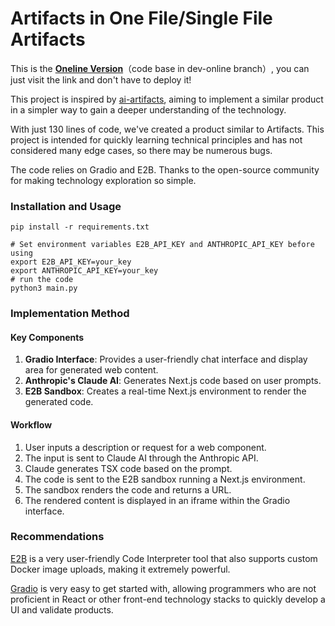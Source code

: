 # Artifacts in One File/Single File Artifacts

This is the **[Oneline Version](https://artifacts-gradio.replit.app/)**（code base in dev-online branch）, you can just visit the link and don't have to deploy it!


This project is inspired by [ai-artifacts](https://github.com/e2b-dev/ai-artifacts/tree/main), aiming to implement a similar product in a simpler way to gain a deeper understanding of the technology.

With just 130 lines of code, we've created a product similar to Artifacts. This project is intended for quickly learning technical principles and has not considered many edge cases, so there may be numerous bugs.

The code relies on Gradio and E2B. Thanks to the open-source community for making technology exploration so simple.

### Installation and Usage

```
pip install -r requirements.txt

# Set environment variables E2B_API_KEY and ANTHROPIC_API_KEY before using
export E2B_API_KEY=your_key
export ANTHROPIC_API_KEY=your_key
# run the code
python3 main.py
```

### Implementation Method

#### Key Components

1. **Gradio Interface**: Provides a user-friendly chat interface and display area for generated web content.
2. **Anthropic's Claude AI**: Generates Next.js code based on user prompts.
3. **E2B Sandbox**: Creates a real-time Next.js environment to render the generated code.

#### Workflow

1. User inputs a description or request for a web component.
2. The input is sent to Claude AI through the Anthropic API.
3. Claude generates TSX code based on the prompt.
4. The code is sent to the E2B sandbox running a Next.js environment.
5. The sandbox renders the code and returns a URL.
6. The rendered content is displayed in an iframe within the Gradio interface.

### Recommendations

[E2B](https://e2b.dev/) is a very user-friendly Code Interpreter tool that also supports custom Docker image uploads, making it extremely powerful.

[Gradio](https://www.gradio.app) is very easy to get started with, allowing programmers who are not proficient in React or other front-end technology stacks to quickly develop a UI and validate products.
